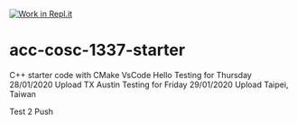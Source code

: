 [![Work in Repl.it](https://classroom.github.com/assets/work-in-replit-14baed9a392b3a25080506f3b7b6d57f295ec2978f6f33ec97e36a161684cbe9.svg)](https://classroom.github.com/online_ide?assignment_repo_id=3975820&assignment_repo_type=AssignmentRepo)
# acc-cosc-1337-starter
C++ starter code with CMake 
VsCode 
Hello
Testing for Thursday 28/01/2020 Upload TX Austin
Testing for Friday 29/01/2020 Upload Taipei, Taiwan

Test 2 Push
